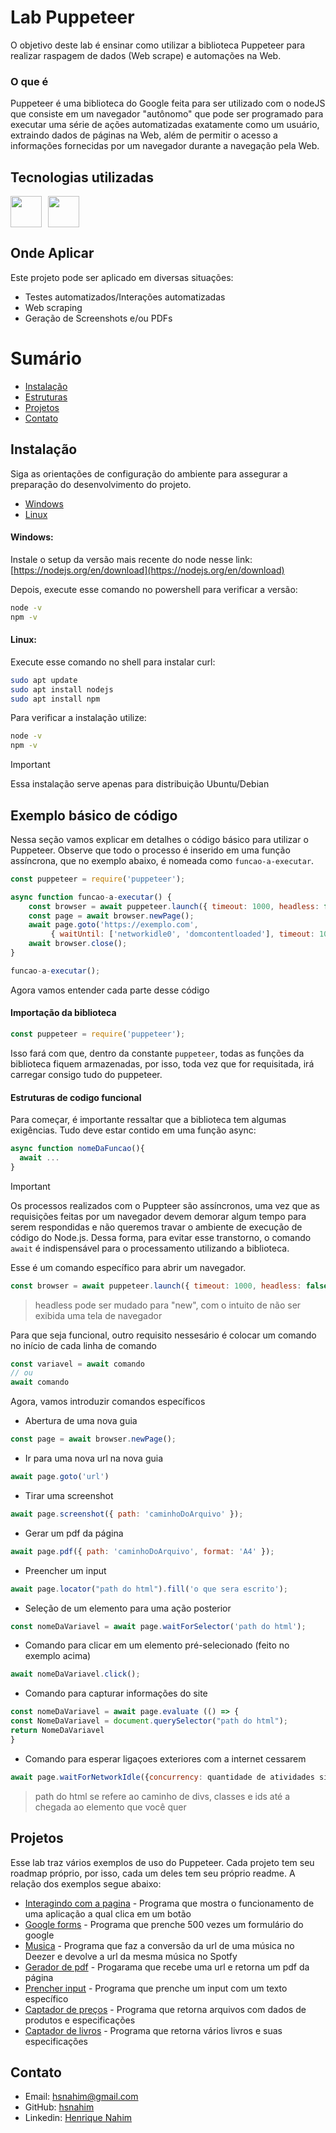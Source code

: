 <!-- Exemplo de uso do template: https://github.com/kspencerl/lab-springboot-basic-api -->

# Lab Puppeteer

O objetivo deste lab é ensinar como utilizar a biblioteca Puppeteer para realizar raspagem de dados (Web scrape) e automações na Web.

### O que é

Puppeteer é uma biblioteca do Google feita para ser utilizado com o nodeJS que consiste em um navegador "autônomo" que pode ser programado para executar uma série de ações automatizadas exatamente como um usuário, extraindo dados de páginas na Web, além de permitir o acesso a informações fornecidas por um navegador durante a navegação pela Web.

## Tecnologias utilizadas

<!-- Link com os badges para inserir abaixo https://devicon.dev/ -->

<div style="display: flex; gap: 10px;">
  <img width="50px" src="https://cdn.jsdelivr.net/gh/devicons/devicon@latest/icons/nodejs/nodejs-original-wordmark.svg"/>  
  <img width="50px" src="https://cdn.jsdelivr.net/gh/devicons/devicon/icons/npm/npm-original-wordmark.svg">
</div>

## Onde Aplicar

Este projeto pode ser aplicado em diversas situações:

- Testes automatizados/Interações automatizadas
- Web scraping
- Geração de Screenshots e/ou PDFs

# Sumário

* [Instalação](#instalação)
* [Estruturas](#estruturas)
* [Projetos](#projetos)
* [Contato](#contato)

## Instalação

Siga as orientações de configuração do ambiente para assegurar a preparação do desenvolvimento do projeto.

* [Windows](#windows)
* [Linux](#linux)

#### Windows:

Instale o setup da versão mais recente do node nesse link: [https://nodejs.org/en/download](https://nodejs.org/en/download)

Depois, execute esse comando no powershell para verificar a versão:

```bash
node -v
npm -v
```

#### Linux:

Execute esse comando no shell para instalar curl:

```bash
sudo apt update
sudo apt install nodejs
sudo apt install npm
```

Para verificar a instalação utilize:

```bash
node -v
npm -v
```

> [!IMPORTANT]
> Essa instalação serve apenas para distribuição Ubuntu/Debian

## Exemplo básico de código

Nessa seção vamos explicar em detalhes o código básico para utilizar o Puppeteer. Observe que todo o processo é inserido em uma função assíncrona, que no exemplo abaixo, é nomeada como `funcao-a-executar`.

```JavaScript
const puppeteer = require('puppeteer');

async function funcao-a-executar() {
    const browser = await puppeteer.launch({ timeout: 1000, headless: false });
    const page = await browser.newPage();
    await page.goto('https://exemplo.com', 
         { waitUntil: ['networkidle0', 'domcontentloaded'], timeout: 10000 });
    await browser.close();
}

funcao-a-executar();
```

Agora vamos entender cada parte desse código

#### Importação da biblioteca

```js
const puppeteer = require('puppeteer');
```

Isso fará com que, dentro da constante `puppeteer`, todas as funções da biblioteca fiquem armazenadas, por isso, toda vez que for requisitada, irá carregar consigo tudo do puppeteer.

#### Estruturas de codigo funcional

Para começar, é importante ressaltar que a biblioteca tem algumas exigências. Tudo deve estar contido em uma função async:

```js
async function nomeDaFuncao(){
  await ...
}
```

> [!IMPORTANT]
> Os processos realizados com o Puppteer são assíncronos, uma vez que as requisições feitas por um navegador devem demorar algum tempo para serem respondidas e não queremos travar o ambiente de execução de código do Node.js. Dessa forma, para evitar esse transtorno, o comando `await` é indispensável para o processamento utilizando a biblioteca.

Esse é um comando específico para abrir um navegador.

```js
const browser = await puppeteer.launch({ timeout: 1000, headless: false });
```

> headless pode ser mudado para "new", com o intuito de não ser exibida uma tela de navegador

Para que seja funcional, outro requisito nessesário é colocar um comando no início de cada linha de comando

```js
const variavel = await comando
// ou
await comando
```

Agora, vamos introduzir comandos específicos

* Abertura de uma nova guia

```js
const page = await browser.newPage();
```

* Ir para uma nova url na nova guia

```js
await page.goto('url')
```

* Tirar uma screenshot

```js
await page.screenshot({ path: 'caminhoDoArquivo' });
```

* Gerar um pdf da página

```js
await page.pdf({ path: 'caminhoDoArquivo', format: 'A4' });
```

* Preencher um input

```js
await page.locator("path do html").fill('o que sera escrito');
```

* Seleção de um elemento para uma ação posterior

```js
const nomeDaVariavel = await page.waitForSelector('path do html');
```

* Comando para clicar em um elemento pré-selecionado (feito no exemplo acima)

```js
await nomeDaVariavel.click();
```

* Comando para capturar informações do site

```js
const nomeDaVariavel = await page.evaluate (() => {
const NomeDaVariavel = document.querySelector("path do html");
return NomeDaVariavel
}
```

* Comando para esperar ligaçoes exteriores com a internet cessarem

```js
await page.waitForNetworkIdle({concurrency: quantidade de atividades simultâneas, idleTime: tempo de inatividade })
```

> path do html se refere ao caminho de divs, classes e ids até a chegada ao elemento que você quer

## Projetos

Esse lab traz vários exemplos de uso do Puppeteer. Cada projeto tem seu roadmap próprio, por isso, cada um deles tem seu próprio readme. A relação dos exemplos segue abaixo:

* [Interagindo com a pagina](interagindo_com_pagina) - Programa que mostra o funcionamento de uma aplicação a qual clica em um botão
* [Google forms](google_forms) - Programa que prenche 500 vezes um formulário do google
* [Musica](musica) - Programa que faz a conversão da url de uma música no Deezer e devolve a url da mesma música no Spotfy
* [Gerador de pdf](pdfGenerator) - Progarama que recebe uma url e retorna um pdf da página
* [Prencher input](preencher_input) - Programa que prenche um input com um texto específico
* [Captador de preços](prices_geter) - Programa que retorna arquivos com dados de produtos e especificações
* [Captador de livros](books_gater) - Programa que retorna vários livros e suas especificações

## Contato

* Email: [hsnahim@gmail.com](mailto:hsnahim@gmail.com)
* GitHub: [hsnahim](https://github.com/hsnahim)
* Linkedin: [Henrique Nahim](https://www.linkedin.com/in/henrique-nahim-3a71a8267/)
